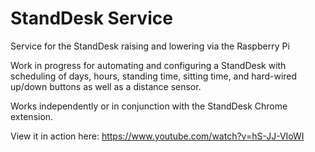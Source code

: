 # StandDesk Service
Service for the StandDesk raising and lowering via the Raspberry Pi

Work in progress for automating and configuring a StandDesk with scheduling of days, hours, standing time, sitting time, and hard-wired up/down buttons as well as a distance sensor. 

Works independently or in conjunction with the StandDesk Chrome extension.

View it in action here: https://www.youtube.com/watch?v=hS-JJ-VIoWI